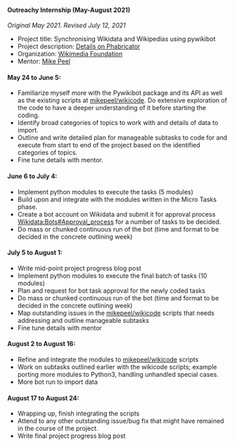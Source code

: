 #### Outreachy Internship (May-August 2021)

*Original May 2021. Revised July 12, 2021*

- Project title: Synchronising Wikidata and Wikipedias using pywikibot
- Project description: [Details on Phabricator](https://phabricator.wikimedia.org/T276329)
- Organization: [Wikimedia Foundation](https://wikimediafoundation.org/)
- Mentor: [Mike Peel](http://www.mikepeel.net/)

#### May 24 to June 5:
- Familiarize myself more with the Pywikibot package and its API as well as the existing scripts at [mikepeel/wikicode](https://bitbucket.org/mikepeel/wikicode/ ). Do extensive exploration of the code to have a deeper understanding of it before starting the coding.
- Identify broad categories of topics to work with and details of data to import.
- Outline and write detailed plan for manageable subtasks to code for and execute from start to end of the project based on the identified categories of topics.
- Fine tune details with mentor.

#### June 6 to July 4:
- Implement python modules to execute the tasks (5 modules)
- Build upon and integrate with the modules written in the Micro Tasks phase.
- Create a bot account on Wikidata and submit it for approval process [Wikidata:Bots#Approval_process](https://www.wikidata.org/wiki/Wikidata:Bots#Approval_process)
for a number of tasks to be decided.
- Do mass or chunked continuous run of the bot (time and format to be decided in the concrete outlining week)


#### July 5 to August 1:
- Write mid-point project progress blog post
- Implement python modules to execute the final batch of tasks (10 modules)
- Plan and request for bot task approval for the newly coded tasks
- Do mass or chunked continuous run of the bot (time and format to be decided in the concrete outlining week)
- Map outstanding issues in the [mikepeel/wikicode](https://bitbucket.org/mikepeel/wikicode/ ) scripts that needs addressing and outline manageable subtasks
- Fine tune details with mentor

#### August 2 to August 16:
- Refine and integrate the modules to [mikepeel/wikicode](https://bitbucket.org/mikepeel/wikicode/ )  scripts
- Work on subtasks outlined earlier with the wikicode scripts; example porting more modules to Python3, handling unhandled special cases.
- More bot run to import data

#### August 17 to  August 24:
- Wrapping up, finish integrating the scripts
- Attend to any other outstanding issue/bug fix that might have remained in the course of the project.
- Write final project progress blog post
